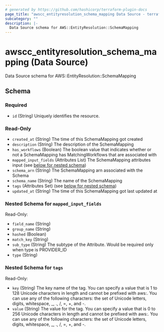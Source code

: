 ```yaml
---
# generated by https://github.com/hashicorp/terraform-plugin-docs
page_title: "awscc_entityresolution_schema_mapping Data Source - terraform-provider-awscc"
subcategory: ""
description: |-
  Data Source schema for AWS::EntityResolution::SchemaMapping
---
```


# awscc_entityresolution_schema_mapping (Data Source)

Data Source schema for AWS::EntityResolution::SchemaMapping



<!-- schema generated by tfplugindocs -->
## Schema

### Required

- `id` (String) Uniquely identifies the resource.

### Read-Only

- `created_at` (String) The time of this SchemaMapping got created
- `description` (String) The description of the SchemaMapping
- `has_workflows` (Boolean) The boolean value that indicates whether or not a SchemaMapping has MatchingWorkflows that are associated with
- `mapped_input_fields` (Attributes List) The SchemaMapping attributes input (see [below for nested schema](#nestedatt--mapped_input_fields))
- `schema_arn` (String) The SchemaMapping arn associated with the Schema
- `schema_name` (String) The name of the SchemaMapping
- `tags` (Attributes Set) (see [below for nested schema](#nestedatt--tags))
- `updated_at` (String) The time of this SchemaMapping got last updated at

<a id="nestedatt--mapped_input_fields"></a>
### Nested Schema for `mapped_input_fields`

Read-Only:

- `field_name` (String)
- `group_name` (String)
- `hashed` (Boolean)
- `match_key` (String)
- `sub_type` (String) The subtype of the Attribute. Would be required only when type is PROVIDER_ID
- `type` (String)


<a id="nestedatt--tags"></a>
### Nested Schema for `tags`

Read-Only:

- `key` (String) The key name of the tag. You can specify a value that is 1 to 128 Unicode characters in length and cannot be prefixed with aws:. You can use any of the following characters: the set of Unicode letters, digits, whitespace, _, ., /, =, +, and -.
- `value` (String) The value for the tag. You can specify a value that is 0 to 256 Unicode characters in length and cannot be prefixed with aws:. You can use any of the following characters: the set of Unicode letters, digits, whitespace, _, ., /, =, +, and -.
